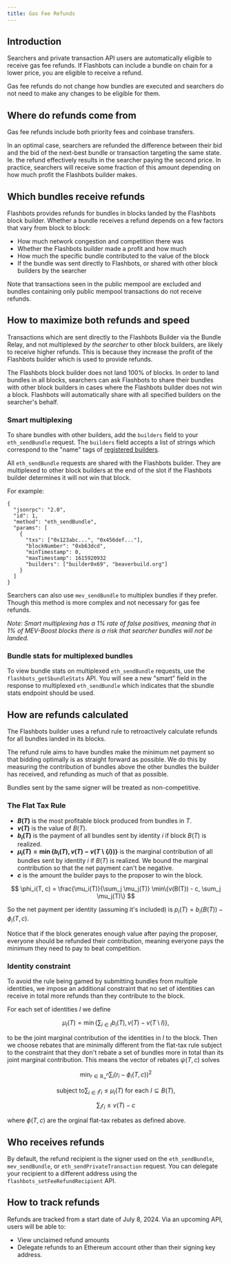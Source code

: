```yaml
---
title: Gas Fee Refunds
---
```


## Introduction

Searchers and private transaction API users are automatically eligible to receive gas fee refunds. If Flashbots can include a bundle on chain for a lower price, you are eligible to receive a refund.

Gas fee refunds do not change how bundles are executed and searchers do not need to make any changes to be eligible for them.

## Where do refunds come from

Gas fee refunds include both priority fees and coinbase transfers.

In an optimal case, searchers are refunded the difference between their bid and the bid of the next-best bundle or transaction targeting the same state. Ie. the refund effectively results in the searcher paying the second price. In practice, searchers will receive some fraction of this amount depending on how much profit the Flashbots builder makes.

## Which bundles receive refunds

Flashbots provides refunds for bundles in blocks landed by the Flashbots block builder. Whether a bundle receives a refund depends on a few factors that vary from block to block:
* How much network congestion and competition there was
* Whether the Flashbots builder made a profit and how much
* How much the specific bundle contributed to the value of the block
* If the bundle was sent directly to Flashbots, or shared with other block builders by the searcher

Note that transactions seen in the public mempool are excluded and bundles containing only public mempool transactions do not receive refunds.

## How to maximize both refunds and speed

Transactions which are sent directly to the Flashbots Builder via the Bundle Relay, and not multiplexed _by the searcher_ to other block builders, are likely to receive higher refunds. This is because they increase the profit of the Flashbots builder which is used to provide refunds.

The Flashbots block builder does not land 100% of blocks. In order to land bundles in all blocks, searchers can ask Flashbots to share their bundles with other block builders in cases where the Flashbots builder does not win a block. Flashbots will automatically share with all specified builders on the searcher's behalf.

### Smart multiplexing

To share bundles with other builders, add the `builders` field to your `eth_sendBundle` request. The `builders` field accepts a list of strings which correspond to the "name" tags of [registered builders](https://github.com/flashbots/dowg/blob/main/builder-registrations.json).

All `eth_sendBundle` requests are shared with the Flashbots builder. They are multiplexed to other block builders at the end of the slot if the Flashbots builder determines it will not win that block.

For example:

```
{
  "jsonrpc": "2.0",
  "id": 1,
  "method": "eth_sendBundle",
  "params": [
    {
      "txs": ["0x123abc...", "0x456def..."],
      "blockNumber": "0xb63dcd",
      "minTimestamp": 0,
      "maxTimestamp": 1615920932
      "builders": ["builder0x69", "beaverbuild.org"]
    }
  ]
}
```

Searchers can also use `mev_sendBundle` to multiplex bundles if they prefer. Though this method is more complex and not necessary for gas fee refunds.

_Note: Smart multiplexing has a 1% rate of false positives, meaning that in 1% of MEV-Boost blocks there is a risk that searcher bundles will not be landed._

### Bundle stats for multiplexed bundles

To view bundle stats on multiplexed `eth_sendBundle` requests, use the `flashbots_getSbundleStats` API. You will see a new "smart" field in the response to multiplexed `eth_sendBundle` which indicates that the sbundle stats endpoint should be used.

## How are refunds calculated

The Flashbots builder uses a refund rule to retroactively calculate refunds for all bundles landed in its blocks.

The refund rule aims to have bundles make the minimum net payment so that bidding optimally is as straight forward as possible. We do this by measuring the contribution of bundles above the other bundles the builder has received, and refunding as much of that as possible. 

Bundles sent by the same signer will be treated as non-competitive.

### The Flat Tax Rule

- **$B(T)$** is the most profitable block produced from bundles in $T$.
- **$v(T)$** is the value of $B(T)$.
- **$b_i(T)$** is the payment of all bundles sent by identity $i$ if block $B(T)$ is realized.
- **$\mu_i(T) = \min\{b_i(T), v(T) - v(T \setminus \{i\})\}$** is the marginal contribution of all bundles sent by identity $i$ if $B(T)$ is realized. We bound the marginal contribution so that the net payment can't be negative.
- **$c$** is the amount the builder pays to the proposer to win the block.
  
$$
\phi_i(T, c) = \frac{\mu_i(T)}{\sum_j \mu_j(T)} \min\{v(B(T)) - c, \sum_j \mu_j(T)\}
$$

So the net payment per identity (assuming it's included) is $p_i(T) = b_i(B(T)) - \phi_i(T, c)$.

Notice that if the block generates enough value after paying the proposer, everyone should be refunded their contribution, meaning everyone pays the minimum they need to pay to beat competition. 

### Identity constraint

To avoid the rule being gamed by submitting bundles from multiple identities, we impose an additional constraint that no set of identities can receive in total more refunds than they contribute to the block.

For each set of identities $I$ we define

$$
\mu_I(T) = \min\{\sum_{i\in I} b_i(T), v(T) - v(T \setminus I)\},
$$

to be the joint marginal contribution of the identities in $I$ to the block. Then we choose rebates that are minimally different from the flat-tax rule subject to the constraint that they don't rebate a set of bundles more in total than its joint marginal contribution. This means the vector of rebates $\psi(T, c)$ solves

$$
\min_{r\in\mathbb{R}^n_+} \sum_i (r_i - \phi_i(T, c))^2
$$

$$
\text{subject to} \sum_{i\in I} r_i \leq \mu_I(T) \text{ for each } I \subseteq B(T),
$$

$$
\sum_i r_i \leq v(T) - c
$$

where $\phi(T, c)$ are the orginal flat-tax rebates as defined above.

## Who receives refunds

By default, the refund recipient is the signer used on the `eth_sendBundle`, `mev_sendBundle`, or `eth_sendPrivateTransaction` request. You can delegate your recipient to a different address using the `flashbots_setFeeRefundRecipient` API.

## How to track refunds

Refunds are tracked from a start date of July 8, 2024. Via an upcoming API, users will be able to:
* View unclaimed refund amounts
* Delegate refunds to an Ethereum account other than their signing key address.
